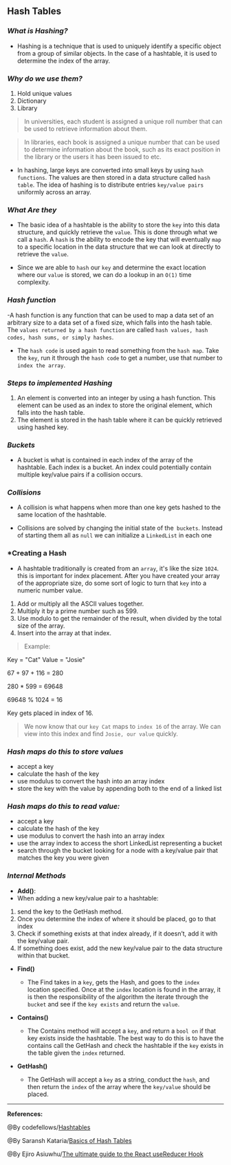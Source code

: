 ## **Hash Tables**

### ***What is Hashing?***

- Hashing is a technique that is used to uniquely identify a specific object from a group of similar objects. In the case of a hashtable, it is used to determine the index of the array.

### ***Why do we use them?***

1. Hold unique values
2. Dictionary
3. Library

>In universities, each student is assigned a unique roll number that can be used to retrieve information about them.

>In libraries, each book is assigned a unique number that can be used to determine information about the book, such as its exact position in the library or the users it has been issued to etc.

- In hashing, large keys are converted into small keys by using `hash functions`. The values are then stored in a data structure called `hash table`. The idea of hashing is to distribute entries `key/value pairs` uniformly across an array.

### ***What Are they***

- The basic idea of a hashtable is the ability to store the `key` into this data structure, and quickly retrieve the `value`. This is done through what we call a `hash`. A `hash` is the ability to encode the key that will eventually `map` to a specific location in the data structure that we can look at directly to retrieve the `value`.

- Since we are able to `hash` our `key` and determine the exact location where our `value` is stored, we can do a lookup in an `O(1)` time complexity. 

### ***Hash function***

-A hash function is any function that can be used to map a data set of an arbitrary size to a data set of a fixed size, which falls into the hash table. The `values returned by a hash function` are called `hash values, hash codes, hash sums, or simply hashes`. 

- The `hash code` is used again to read something from the `hash map`. Take the `key`, run it through the `hash code` to get a number, use that number to `index the array`.

### ***Steps to  implemented  Hashing***

1.  An element is converted into an integer by using a hash function. This element can be used as an index to store the original element, which falls into the hash table.
2. The element is stored in the hash table where it can be quickly retrieved using hashed key.


### ***Buckets***
 - A bucket is what is contained in each index of the array of the hashtable. Each index is a bucket. An index could potentially contain multiple key/value pairs if a collision occurs.

### ***Collisions***
 - A collision is what happens when more than one key gets hashed to the same location of the hashtable.

- Collisions are solved by changing the initial state of the` buckets`. Instead of starting them all as `null` we can initialize a `LinkedList` in each one

### ***Creating a Hash**

- A hashtable traditionally is created from an `array`, it's like the size `1024`. this is important for index placement. After you have created your array of the appropriate size, do some sort of logic to turn that `key` into a numeric number value. 

1. Add or multiply all the ASCII values together.
2. Multiply it by a prime number such as 599.
3. Use modulo to get the remainder of the result, when divided by the total size of the array.
4. Insert into the array at that index.

>Example:

Key = "Cat"
Value = "Josie"

67 + 97 + 116 = 280

280 * 599 = 69648

69648 % 1024 = 16

Key gets placed in index of 16. 

>We now know that our `key Cat` maps to `index 16` of the array. We can view into this index and find `Josie, our value` quickly.


### ***Hash maps do this to store values***

- accept a key
- calculate the hash of the key
- use modulus to convert the hash into an array index
- store the key with the value by appending both to the end of a linked list

### ***Hash maps do this to read value:***

- accept a key
- calculate the hash of the key
- use modulus to convert the hash into an array index
- use the array index to access the short LinkedList representing a bucket
- search through the bucket looking for a node with a key/value pair that matches the key you were given



### ***Internal Methods***
- **Add()**:
 - When adding a new key/value pair to a hashtable:
  1. send the key to the GetHash method.
  2. Once you determine the index of where it should be placed, go to that index
  3. Check if something exists at that index already, if it doesn’t, add it with the key/value pair.
  4. If something does exist, add the new key/value pair to the data structure within that bucket.

- **Find()**
  - The Find takes in a `key`, gets the Hash, and goes to the `index` location specified. Once at the `index` location is found in the array, it is then the responsibility of the algorithm the iterate through the `bucket` and see if the `key exists` and return the `value`.

- **Contains()**
  - The Contains method will accept a `key`, and return a `bool on` if that key exists inside the hashtable. The best way to do this is to have the contains call the GetHash and check the hashtable if the `key` exists in the table given the `index` returned.

- **GetHash()**
  - The GetHash will accept a `key` as a string, conduct the `hash`, and then return the `index` of the array where the `key/value` should be placed.


-------------------------------------------------------------



**References:**

@By codefellows/[Hashtables](https://codefellows.github.io/common_curriculum/data_structures_and_algorithms/Code_401/class-30/resources/Hashtables.html) 

@By Saransh Kataria/[Basics of Hash Tables](https://www.hackerearth.com/practice/data-structures/hash-tables/basics-of-hash-tables/tutorial/)

@By Ejiro Asiuwhu/[The ultimate guide to the React useReducer Hook](https://blog.logrocket.com/guide-to-react-usereducer-hook/)
